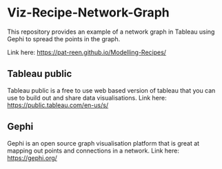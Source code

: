 # Viz-Recipe-Network-Graph
This repository provides an example of a network graph in Tableau using Gephi to spread the points in the graph.

Link here: https://pat-reen.github.io/Modelling-Recipes/

## Tableau public

Tableau public is a free to use web based version of tableau that you can use to build out and share data visualisations. Link here: https://public.tableau.com/en-us/s/

## Gephi

Gephi is an open source graph visualisation platform that is great at mapping out points and connections in a network. Link here: https://gephi.org/
